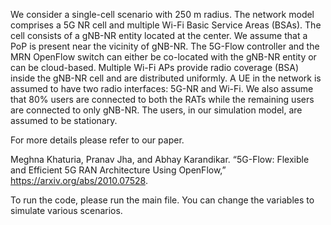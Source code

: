 We consider a single-cell scenario with 250 m radius. The network model comprises a 5G NR cell and multiple Wi-Fi Basic Service Areas (BSAs). The cell consists of a gNB-NR entity located at the center. We assume that a PoP is present near the vicinity of gNB-NR. The 5G-Flow controller and the MRN OpenFlow switch can either be co-located with the gNB-NR entity or can be cloud-based. Multiple Wi-Fi APs provide radio coverage (BSA) inside the gNB-NR cell and are distributed uniformly. A UE in the network is assumed to have two radio interfaces: 5G-NR and Wi-Fi. We also assume that 80% users are connected to both the RATs while the remaining users are connected to only gNB-NR. The users, in our simulation model, are assumed to be stationary.

For more details please refer to our paper. 

Meghna Khaturia, Pranav Jha, and Abhay Karandikar. “5G-Flow: Flexible and Efficient 5G RAN Architecture Using OpenFlow,” https://arxiv.org/abs/2010.07528.

To run the code, please run the main file. You can change the variables to simulate various scenarios.
